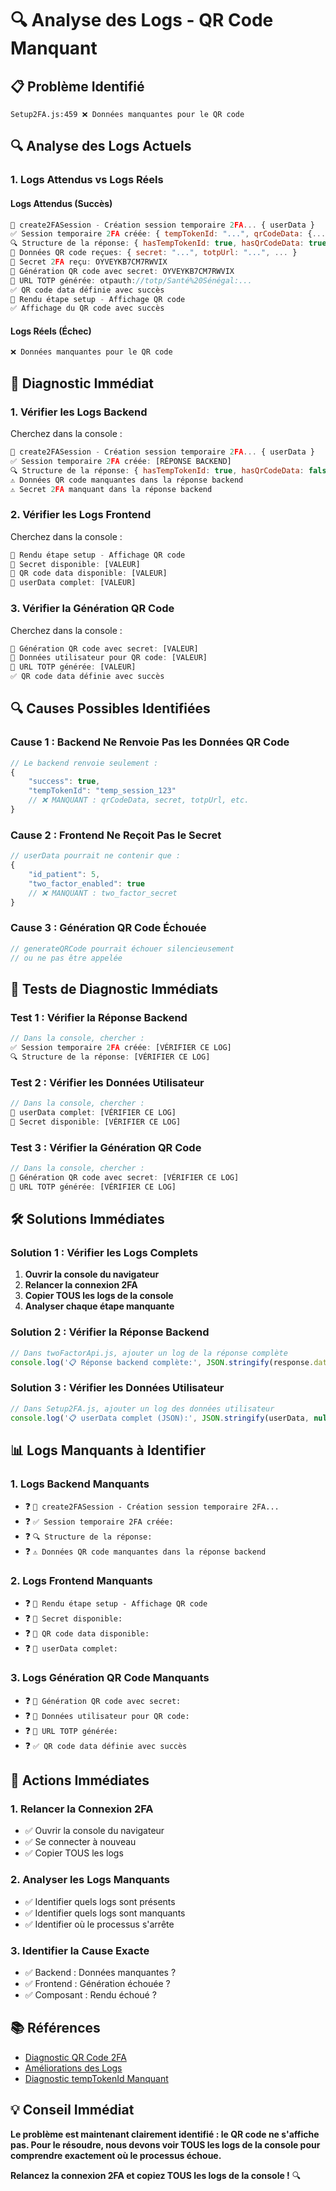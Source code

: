 # 🔍 Analyse des Logs - QR Code Manquant

## 📋 **Problème Identifié**

```
Setup2FA.js:459 ❌ Données manquantes pour le QR code
```

## 🔍 **Analyse des Logs Actuels**

### **1. Logs Attendus vs Logs Réels**

#### **Logs Attendus (Succès)**
```javascript
🔐 create2FASession - Création session temporaire 2FA... { userData }
✅ Session temporaire 2FA créée: { tempTokenId: "...", qrCodeData: {...} }
🔍 Structure de la réponse: { hasTempTokenId: true, hasQrCodeData: true, hasSecret: true, ... }
🎯 Données QR code reçues: { secret: "...", totpUrl: "...", ... }
🔑 Secret 2FA reçu: OYVEYKB7CM7RWVIX
🔑 Génération QR code avec secret: OYVEYKB7CM7RWVIX
📱 URL TOTP générée: otpauth://totp/Santé%20Sénégal:...
✅ QR code data définie avec succès
🎯 Rendu étape setup - Affichage QR code
✅ Affichage du QR code avec succès
```

#### **Logs Réels (Échec)**
```javascript
❌ Données manquantes pour le QR code
```

## 🚨 **Diagnostic Immédiat**

### **1. Vérifier les Logs Backend**
Cherchez dans la console :
```javascript
🔐 create2FASession - Création session temporaire 2FA... { userData }
✅ Session temporaire 2FA créée: [RÉPONSE BACKEND]
🔍 Structure de la réponse: { hasTempTokenId: true, hasQrCodeData: false, ... }
⚠️ Données QR code manquantes dans la réponse backend
⚠️ Secret 2FA manquant dans la réponse backend
```

### **2. Vérifier les Logs Frontend**
Cherchez dans la console :
```javascript
🎯 Rendu étape setup - Affichage QR code
🔑 Secret disponible: [VALEUR]
📱 QR code data disponible: [VALEUR]
👤 userData complet: [VALEUR]
```

### **3. Vérifier la Génération QR Code**
Cherchez dans la console :
```javascript
🔑 Génération QR code avec secret: [VALEUR]
👤 Données utilisateur pour QR code: [VALEUR]
📱 URL TOTP générée: [VALEUR]
✅ QR code data définie avec succès
```

## 🔍 **Causes Possibles Identifiées**

### **Cause 1 : Backend Ne Renvoie Pas les Données QR Code**
```javascript
// Le backend renvoie seulement :
{
    "success": true,
    "tempTokenId": "temp_session_123"
    // ❌ MANQUANT : qrCodeData, secret, totpUrl, etc.
}
```

### **Cause 2 : Frontend Ne Reçoit Pas le Secret**
```javascript
// userData pourrait ne contenir que :
{
    "id_patient": 5,
    "two_factor_enabled": true
    // ❌ MANQUANT : two_factor_secret
}
```

### **Cause 3 : Génération QR Code Échouée**
```javascript
// generateQRCode pourrait échouer silencieusement
// ou ne pas être appelée
```

## 🧪 **Tests de Diagnostic Immédiats**

### **Test 1 : Vérifier la Réponse Backend**
```javascript
// Dans la console, chercher :
✅ Session temporaire 2FA créée: [VÉRIFIER CE LOG]
🔍 Structure de la réponse: [VÉRIFIER CE LOG]
```

### **Test 2 : Vérifier les Données Utilisateur**
```javascript
// Dans la console, chercher :
👤 userData complet: [VÉRIFIER CE LOG]
🔑 Secret disponible: [VÉRIFIER CE LOG]
```

### **Test 3 : Vérifier la Génération QR Code**
```javascript
// Dans la console, chercher :
🔑 Génération QR code avec secret: [VÉRIFIER CE LOG]
📱 URL TOTP générée: [VÉRIFIER CE LOG]
```

## 🛠️ **Solutions Immédiates**

### **Solution 1 : Vérifier les Logs Complets**
1. **Ouvrir la console du navigateur**
2. **Relancer la connexion 2FA**
3. **Copier TOUS les logs de la console**
4. **Analyser chaque étape manquante**

### **Solution 2 : Vérifier la Réponse Backend**
```javascript
// Dans twoFactorApi.js, ajouter un log de la réponse complète
console.log('📋 Réponse backend complète:', JSON.stringify(response.data, null, 2));
```

### **Solution 3 : Vérifier les Données Utilisateur**
```javascript
// Dans Setup2FA.js, ajouter un log des données utilisateur
console.log('📋 userData complet (JSON):', JSON.stringify(userData, null, 2));
```

## 📊 **Logs Manquants à Identifier**

### **1. Logs Backend Manquants**
- ❓ `🔐 create2FASession - Création session temporaire 2FA...`
- ❓ `✅ Session temporaire 2FA créée:`
- ❓ `🔍 Structure de la réponse:`
- ❓ `⚠️ Données QR code manquantes dans la réponse backend`

### **2. Logs Frontend Manquants**
- ❓ `🎯 Rendu étape setup - Affichage QR code`
- ❓ `🔑 Secret disponible:`
- ❓ `📱 QR code data disponible:`
- ❓ `👤 userData complet:`

### **3. Logs Génération QR Code Manquants**
- ❓ `🔑 Génération QR code avec secret:`
- ❓ `👤 Données utilisateur pour QR code:`
- ❓ `📱 URL TOTP générée:`
- ❓ `✅ QR code data définie avec succès`

## 🚀 **Actions Immédiates**

### **1. Relancer la Connexion 2FA**
- ✅ Ouvrir la console du navigateur
- ✅ Se connecter à nouveau
- ✅ Copier TOUS les logs

### **2. Analyser les Logs Manquants**
- ✅ Identifier quels logs sont présents
- ✅ Identifier quels logs sont manquants
- ✅ Identifier où le processus s'arrête

### **3. Identifier la Cause Exacte**
- ✅ Backend : Données manquantes ?
- ✅ Frontend : Génération échouée ?
- ✅ Composant : Rendu échoué ?

## 📚 **Références**

- [Diagnostic QR Code 2FA](./DIAGNOSTIC_QRCODE_2FA.md)
- [Améliorations des Logs](./AMELIORATIONS_LOGS_QRCODE_2FA.md)
- [Diagnostic tempTokenId Manquant](./DIAGNOSTIC_TEMPTOKENID_MANQUANT.md)

## 💡 **Conseil Immédiat**

**Le problème est maintenant clairement identifié : le QR code ne s'affiche pas. Pour le résoudre, nous devons voir TOUS les logs de la console pour comprendre exactement où le processus échoue.**

**Relancez la connexion 2FA et copiez TOUS les logs de la console !** 🔍
